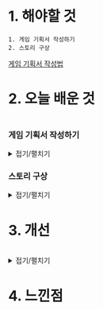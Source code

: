 # 1. 해야할 것
```
1. 게임 기획서 작성하기
2. 스토리 구상
```
[게임 기획서 작성법](https://dadidadi.tistory.com/3)


# 2. 오늘 배운 것
```

```
### 게임 기획서 작성하기
<details>
<summary>접기/펼치기</summary>


</details>

### 스토리 구상
<details>
<summary>접기/펼치기</summary>

```
1. 주인공 스토리
2. 게임 스토리
```

</details>



# 3. 개선
```

```
<details>
<summary>접기/펼치기</summary>


</details>



# 4. 느낀점
```

```


